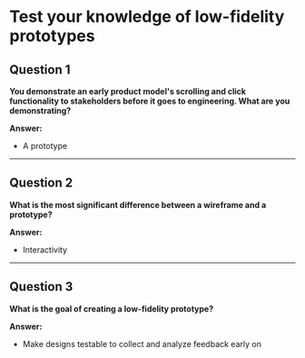 # Test your knowledge of low-fidelity prototypes

## Question 1  
**You demonstrate an early product model's scrolling and click functionality to stakeholders before it goes to engineering. What are you demonstrating?**

**Answer:**  
- A prototype  

---

## Question 2  
**What is the most significant difference between a wireframe and a prototype?**

**Answer:**  
- Interactivity  

---

## Question 3  
**What is the goal of creating a low-fidelity prototype?**

**Answer:**  
- Make designs testable to collect and analyze feedback early on  

